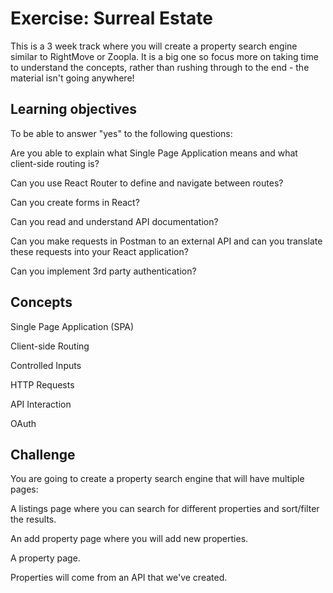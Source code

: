 # Exercise: Surreal Estate
This is a 3 week track where you will create a property search engine similar to RightMove or Zoopla. It is a big one so focus more on taking time to understand the concepts, rather than rushing through to the end - the material isn't going anywhere!

## Learning objectives
To be able to answer "yes" to the following questions:

Are you able to explain what Single Page Application means and what client-side routing is?

Can you use React Router to define and navigate between routes?

Can you create forms in React?

Can you read and understand API documentation?

Can you make requests in Postman to an external API and can you translate these requests into your React application?

Can you implement 3rd party authentication?

## Concepts
Single Page Application (SPA)

Client-side Routing

Controlled Inputs

HTTP Requests

API Interaction

OAuth

## Challenge
You are going to create a property search engine that will have multiple pages:

A listings page where you can search for different properties and sort/filter the results.

An add property page where you will add new properties.

A property page.

Properties will come from an API that we've created.
